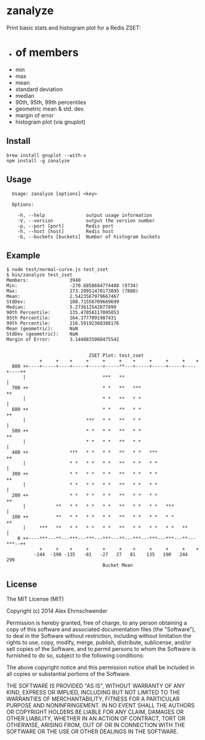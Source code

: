 # zanalyze
Print basic stats and histogram plot for a Redis ZSET:
 - # of members
 - min
 - max
 - mean
 - standard deviation
 - median
 - 90th, 95th, 99th percentiles
 - geometric mean & std. dev.
 - margin of error
 - histogram plot (via gnuplot)


## Install
    
    brew install gnuplot --with-x
    npm install -g zanalyze

## Usage
    
```
  Usage: zanalyze [options] <key>

  Options:

    -h, --help               output usage information
    -V, --version            output the version number
    -p, --port [port]        Redis port
    -h, --host [host]        Redis host
    -b, --buckets [buckets]  Number of histogram buckets
```

## Example
```
$ node test/normal-curve.js test_zset
$ bin/zanalyze test_zset
Members:               3940
Min:                   -270.6858684774488 (9734)
Max:                   273.20951470173895 (7880)
Mean:                  2.5423567979667467
StdDev:                100.71556709669699
Median:                5.273612542077899
90th Percentile:       135.47056117095053
95th Percentile:       164.3777091987431
99th Percentile:       216.59192368388176
Mean (geometric):      NaN
StdDev (geometric):    NaN
Margin of Error:       3.1448835068475542


                              ZSET Plot: test_zset
            +     +    +     +     +     +    +     +     +     +    +
  800 ++----+-----+----+-----+-----+-----**---+-----+-----+-----+----+----++
      |                            ***   **                                |
  700 ++                           * *   **   ***                         ++
      |                            * *   **   * *                          |
  600 ++                           * *   **   * *                         ++
      |                      ***   * *   **   * *                          |
  500 ++                     * *   * *   **   * *                         ++
      |                      * *   * *   **   * *                          |
  400 ++               ***   * *   * *   **   * *   ***                   ++
      |                * *   * *   * *   **   * *   * *                    |
  300 ++               * *   * *   * *   **   * *   * *                   ++
      |                * *   * *   * *   **   * *   * *                    |
  200 ++               * *   * *   * *   **   * *   * *                   ++
      |           **   * *   * *   * *   **   * *   * *   ***              |
  100 ++          **   * *   * *   * *   **   * *   * *   * *             ++
      |     ***   **   * *   * *   * *   **   * *   * *   * *   **         |
    0 ++----***---**---***---***---***---**---***---***---***---**---***--++
            +     +    +     +     +     +    +     +     +     +    +
          -244  -190 -135   -81   -27   27   81    135   190   244  299
                                   Bucket Mean
```

## License

The MIT License (MIT)

Copyright (c) 2014 Alex Ehrnschwender

Permission is hereby granted, free of charge, to any person obtaining a copy of
this software and associated documentation files (the "Software"), to deal in
the Software without restriction, including without limitation the rights to
use, copy, modify, merge, publish, distribute, sublicense, and/or sell copies of
the Software, and to permit persons to whom the Software is furnished to do so,
subject to the following conditions:

The above copyright notice and this permission notice shall be included in all
copies or substantial portions of the Software.

THE SOFTWARE IS PROVIDED "AS IS", WITHOUT WARRANTY OF ANY KIND, EXPRESS OR
IMPLIED, INCLUDING BUT NOT LIMITED TO THE WARRANTIES OF MERCHANTABILITY, FITNESS
FOR A PARTICULAR PURPOSE AND NONINFRINGEMENT. IN NO EVENT SHALL THE AUTHORS OR
COPYRIGHT HOLDERS BE LIABLE FOR ANY CLAIM, DAMAGES OR OTHER LIABILITY, WHETHER
IN AN ACTION OF CONTRACT, TORT OR OTHERWISE, ARISING FROM, OUT OF OR IN
CONNECTION WITH THE SOFTWARE OR THE USE OR OTHER DEALINGS IN THE SOFTWARE.

